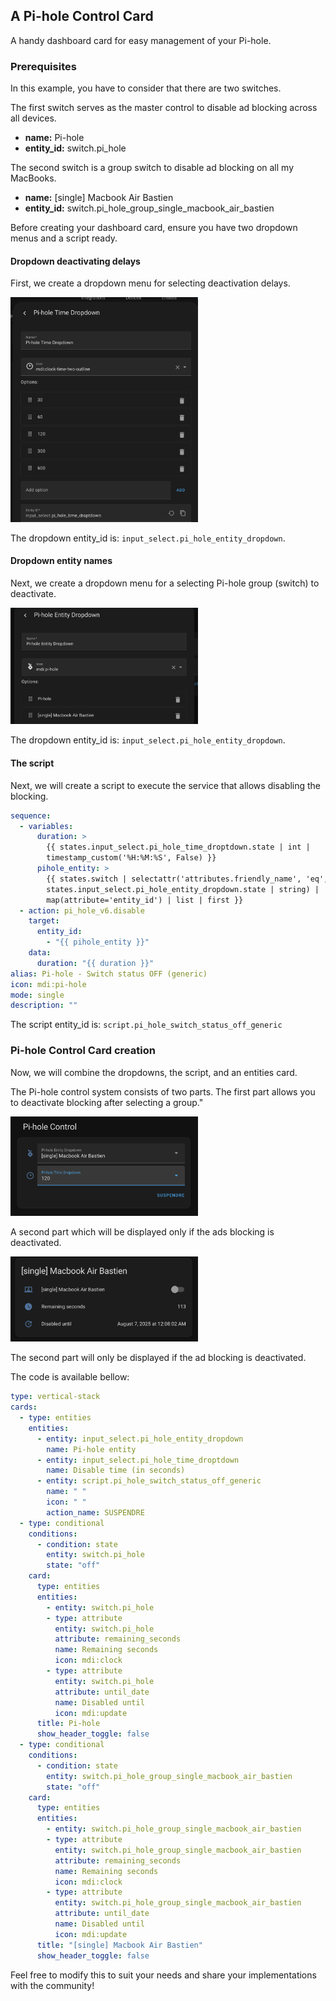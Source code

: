 ## A Pi-hole Control Card

A handy dashboard card for easy management of your Pi-hole.

### Prerequisites

In this example, you have to consider that there are two switches.

The first switch serves as the master control to disable ad blocking across all devices.

- **name:** Pi-hole
- **entity_id:** switch.pi_hole

The second switch is a group switch to disable ad blocking on all my MacBooks.

- **name:** [single] Macbook Air Bastien
- **entity_id:** switch.pi_hole_group_single_macbook_air_bastien

Before creating your dashboard card, ensure you have two dropdown menus and a script ready.

#### Dropdown deactivating delays

First, we create a dropdown menu for selecting deactivation delays.

<img src="../img/dropdown-time.png" width="300">

The dropdown entity_id is: `input_select.pi_hole_entity_dropdown`.

#### Dropdown entity names

Next, we create a dropdown menu for a selecting Pi-hole group (switch) to deactivate.

<img src="../img/dropdown-entity.png" width="300">

The dropdown entity_id is: `input_select.pi_hole_entity_dropdown`.

#### The script

Next, we will create a script to execute the service that allows disabling the blocking.

```yaml
sequence:
  - variables:
      duration: >
        {{ states.input_select.pi_hole_time_droptdown.state | int |
        timestamp_custom('%H:%M:%S', False) }}
      pihole_entity: >
        {{ states.switch | selectattr('attributes.friendly_name', 'eq',
        states.input_select.pi_hole_entity_dropdown.state | string) |
        map(attribute='entity_id') | list | first }}
  - action: pi_hole_v6.disable
    target:
      entity_id:
        - "{{ pihole_entity }}"
    data:
      duration: "{{ duration }}"
alias: Pi-hole - Switch status OFF (generic)
icon: mdi:pi-hole
mode: single
description: ""
```

The script entity_id is: `script.pi_hole_switch_status_off_generic`

### Pi-hole Control Card creation

Now, we will combine the dropdowns, the script, and an entities card.

The Pi-hole control system consists of two parts. The first part allows you to deactivate blocking after selecting a group."

<img src="../img/pi-hole-control-part-01.png" width="300">

A second part which will be displayed only if the ads blocking is deactivated.

<img src="../img/pi-hole-control-part-02.png" width="300">

The second part will only be displayed if the ad blocking is deactivated.

The code is available bellow:

```yaml
type: vertical-stack
cards:
  - type: entities
    entities:
      - entity: input_select.pi_hole_entity_dropdown
        name: Pi-hole entity
      - entity: input_select.pi_hole_time_droptdown
        name: Disable time (in seconds)
      - entity: script.pi_hole_switch_status_off_generic
        name: " "
        icon: " "
        action_name: SUSPENDRE
  - type: conditional
    conditions:
      - condition: state
        entity: switch.pi_hole
        state: "off"
    card:
      type: entities
      entities:
        - entity: switch.pi_hole
        - type: attribute
          entity: switch.pi_hole
          attribute: remaining_seconds
          name: Remaining seconds
          icon: mdi:clock
        - type: attribute
          entity: switch.pi_hole
          attribute: until_date
          name: Disabled until
          icon: mdi:update
      title: Pi-hole
      show_header_toggle: false
  - type: conditional
    conditions:
      - condition: state
        entity: switch.pi_hole_group_single_macbook_air_bastien
        state: "off"
    card:
      type: entities
      entities:
        - entity: switch.pi_hole_group_single_macbook_air_bastien
        - type: attribute
          entity: switch.pi_hole_group_single_macbook_air_bastien
          attribute: remaining_seconds
          name: Remaining seconds
          icon: mdi:clock
        - type: attribute
          entity: switch.pi_hole_group_single_macbook_air_bastien
          attribute: until_date
          name: Disabled until
          icon: mdi:update
      title: "[single] Macbook Air Bastien"
      show_header_toggle: false
```

Feel free to modify this to suit your needs and share your implementations with the community!
